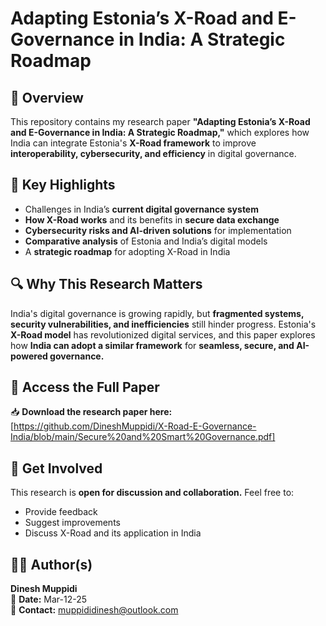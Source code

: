 # Adapting Estonia’s X-Road and E-Governance in India: A Strategic Roadmap

## 📌 Overview
This repository contains my research paper **"Adapting Estonia’s X-Road and E-Governance in India: A Strategic Roadmap,"** which explores how India can integrate Estonia's **X-Road framework** to improve **interoperability, cybersecurity, and efficiency** in digital governance.

## 📜 Key Highlights
- Challenges in India’s **current digital governance system**
- **How X-Road works** and its benefits in **secure data exchange**
- **Cybersecurity risks and AI-driven solutions** for implementation
- **Comparative analysis** of Estonia and India’s digital models
- A **strategic roadmap** for adopting X-Road in India

## 🔍 Why This Research Matters
India's digital governance is growing rapidly, but **fragmented systems, security vulnerabilities, and inefficiencies** still hinder progress. Estonia's **X-Road model** has revolutionized digital services, and this paper explores how **India can adopt a similar framework** for **seamless, secure, and AI-powered governance.**

## 📄 Access the Full Paper
📥 **Download the research paper here:** [https://github.com/DineshMuppidi/X-Road-E-Governance-India/blob/main/Secure%20and%20Smart%20Governance.pdf]

## 🚀 Get Involved
This research is **open for discussion and collaboration.** Feel free to:
- Provide feedback  
- Suggest improvements  
- Discuss X-Road and its application in India  

## 👨‍💻 Author(s)
**Dinesh Muppidi**  
📅 **Date:** Mar-12-25  
📧 **Contact:** muppididinesh@outlook.com

